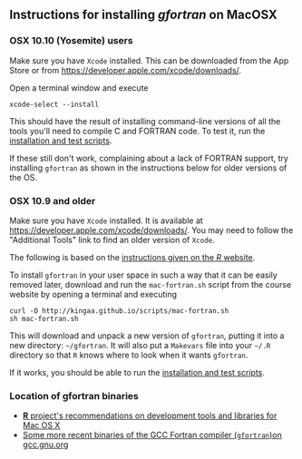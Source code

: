 ## Instructions for installing *gfortran* on MacOSX

### OSX 10.10 (Yosemite) users

Make sure you have `Xcode` installed.  This can be downloaded from the App Store or from https://developer.apple.com/xcode/downloads/.

Open a terminal window and execute
```
xcode-select --install
```

This should have the result of installing command-line versions of all the tools you'll need to compile C and FORTRAN code.
To test it, run the [installation and test scripts](./preparation.html).

If these still don't work, complaining about a lack of FORTRAN support, try installing `gfortran` as shown in the instructions below for older versions of the OS.

### OSX 10.9 and older

Make sure you have `Xcode` installed.  It is available at https://developer.apple.com/xcode/downloads/.  You may need to follow the "Additional Tools" link to find an older version of `Xcode`.

The following is based on the [instructions given on the *R* website](http://cran.r-project.org/bin/macosx/tools).

To install `gfortran` in your user space in such a way that it can be easily removed later, download and run the `mac-fortran.sh` script from the course website by opening a terminal and executing
```
curl -O http://kingaa.github.io/scripts/mac-fortran.sh
sh mac-fortran.sh
```
This will download and unpack a new version of `gfortran`, putting it into a new directory: `~/gfortran`.  It will also put a `Makevars` file into your `~/.R` directory so that `R` knows where to look when it wants `gfortran`.

If it works, you should be able to run the [installation and test scripts](./preparation.html).

### Location of **gfortran** binaries

- [**R** project's recommendations on development tools and libraries for Mac OS X](http://cran.r-project.org/bin/macosx/tools)
- [Some more recent binaries of the GCC Fortran compiler (<code>gfortran</code>)on gcc.gnu.org](http://gcc.gnu.org/wiki/GFortranBinaries#MacOS)
